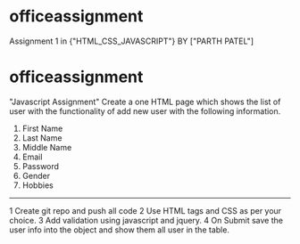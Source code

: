 # officeassignment
Assignment 1 in {"HTML_CSS_JAVASCRIPT"} BY ["PARTH PATEL"]
# officeassignment
"Javascript Assignment" Create a one HTML page which shows the list of user with the functionality of add new user with the following information.
1. First Name
2. Last Name
3. Middle Name
4. Email
5. Password
6. Gender
7. Hobbies
----------------------------------------------------------------------------------
1 Create git repo and push all code
2 Use HTML tags and CSS as per your choice.
3 Add validation using javascript and jquery.
4 On Submit save the user info into the object and show them all user in the table.
